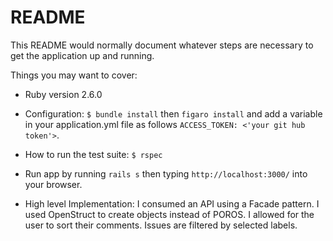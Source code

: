 # README

This README would normally document whatever steps are necessary to get the
application up and running.

Things you may want to cover:

* Ruby version 2.6.0

* Configuration: ```$ bundle install``` then ``` figaro install ``` and add a variable in your application.yml file 
as follows ```ACCESS_TOKEN: <'your git hub token'>```.

* How to run the test suite: ```$ rspec```

* Run app by running ```rails s``` then typing ```http://localhost:3000/``` into your browser.

* High level Implementation: I consumed an API using a Facade pattern. I used OpenStruct to create objects instead of POROS. I allowed for the user to sort their comments. Issues are filtered by selected labels.


